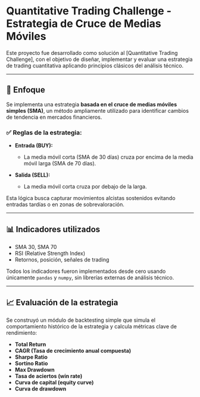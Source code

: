 # Quantitative Trading Challenge - Estrategia de Cruce de Medias Móviles

Este proyecto fue desarrollado como solución al [Quantitative Trading Challenge], con el objetivo de diseñar, implementar y evaluar una estrategia de trading cuantitativa aplicando principios clásicos del análisis técnico.

---

## 🎯 Enfoque

Se implementa una estrategia **basada en el cruce de medias móviles simples (SMA)**, un método ampliamente utilizado para identificar cambios de tendencia en mercados financieros.

### ✅ Reglas de la estrategia:

- **Entrada (BUY):**
  - La media móvil corta (SMA de 30 días) cruza por encima de la media móvil larga (SMA de 70 días).

- **Salida (SELL):**
  - La media móvil corta cruza por debajo de la larga.

Esta lógica busca capturar movimientos alcistas sostenidos evitando entradas tardías o en zonas de sobrevaloración.

---

## 📊 Indicadores utilizados

- SMA 30, SMA 70
- RSI (Relative Strength Index)
- Retornos, posición, señales de trading

Todos los indicadores fueron implementados desde cero usando únicamente `pandas` y `numpy`, sin librerías externas de análisis técnico.

---

## 📈 Evaluación de la estrategia

Se construyó un módulo de backtesting simple que simula el comportamiento histórico de la estrategia y calcula métricas clave de rendimiento:

- **Total Return**
- **CAGR (Tasa de crecimiento anual compuesta)**
- **Sharpe Ratio**
- **Sortino Ratio**
- **Max Drawdown**
- **Tasa de aciertos (win rate)**
- **Curva de capital (equity curve)**
- **Curva de drawdown**


